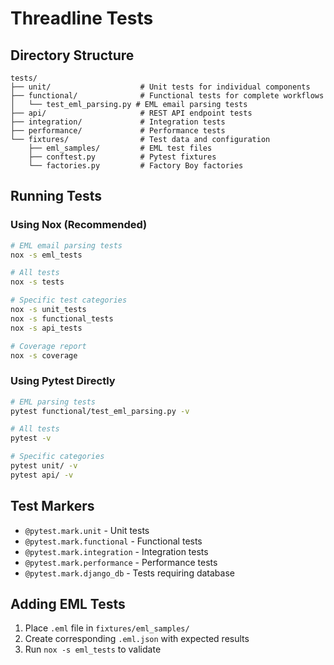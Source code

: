 # Threadline Tests

## Directory Structure

```
tests/
├── unit/                    # Unit tests for individual components
├── functional/              # Functional tests for complete workflows
│   └── test_eml_parsing.py # EML email parsing tests
├── api/                     # REST API endpoint tests
├── integration/             # Integration tests
├── performance/             # Performance tests
└── fixtures/                # Test data and configuration
    ├── eml_samples/         # EML test files
    ├── conftest.py          # Pytest fixtures
    └── factories.py         # Factory Boy factories
```

## Running Tests

### Using Nox (Recommended)

```bash
# EML email parsing tests
nox -s eml_tests

# All tests
nox -s tests

# Specific test categories
nox -s unit_tests
nox -s functional_tests
nox -s api_tests

# Coverage report
nox -s coverage
```

### Using Pytest Directly

```bash
# EML parsing tests
pytest functional/test_eml_parsing.py -v

# All tests
pytest -v

# Specific categories
pytest unit/ -v
pytest api/ -v
```

## Test Markers

- `@pytest.mark.unit` - Unit tests
- `@pytest.mark.functional` - Functional tests
- `@pytest.mark.integration` - Integration tests
- `@pytest.mark.performance` - Performance tests
- `@pytest.mark.django_db` - Tests requiring database

## Adding EML Tests

1. Place `.eml` file in `fixtures/eml_samples/`
2. Create corresponding `.eml.json` with expected results
3. Run `nox -s eml_tests` to validate
